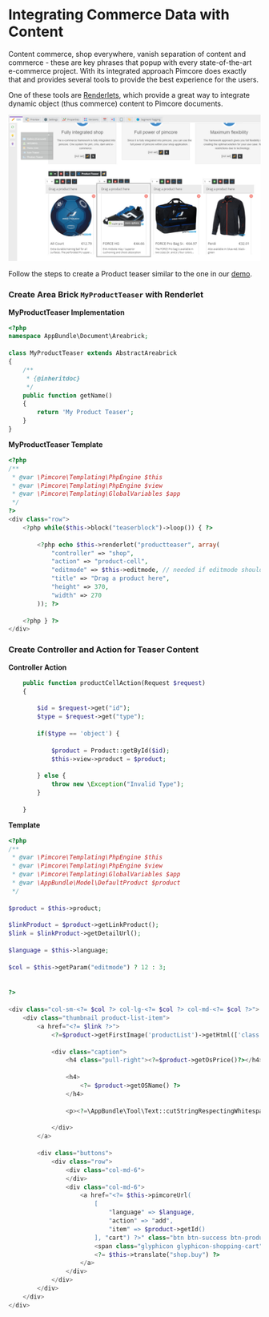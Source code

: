 # Integrating Commerce Data with Content

Content commerce, shop everywhere, vanish separation of content and commerce - these are key phrases that popup with 
every state-of-the-art e-commerce project. With its integrated approach Pimcore does exactly that and provides several
tools to provide the best experience for the users.

One of these tools are [Renderlets](../03_Documents/01_Editables/28_Renderlet.md),
which provide a great way to integrate dynamic object (thus commerce) content to Pimcore documents. 

![Demo](img/demo.jpg)


Follow the steps to create a Product teaser similar to the one in our [demo](https://demo.pimcore.fun/).

### Create Area Brick `MyProductTeaser` with Renderlet 

**MyProductTeaser Implementation** 
```php
<?php
namespace AppBundle\Document\Areabrick;

class MyProductTeaser extends AbstractAreabrick
{
    /**
     * {@inheritdoc}
     */
    public function getName()
    {
        return 'My Product Teaser';
    }
}

```

**MyProductTeaser Template**
```php 
<?php
/**
 * @var \Pimcore\Templating\PhpEngine $this
 * @var \Pimcore\Templating\PhpEngine $view
 * @var \Pimcore\Templating\GlobalVariables $app
 */
?>
<div class="row">
    <?php while($this->block("teaserblock")->loop()) { ?>

        <?php echo $this->renderlet("productteaser", array(
            "controller" => "shop",
            "action" => "product-cell",
            "editmode" => $this->editmode, // needed if editmode should be delivered to controller of renderlet
            "title" => "Drag a product here",
            "height" => 370,
            "width" => 270
        )); ?>

    <?php } ?>
</div>
```


### Create Controller and Action for Teaser Content

**Controller Action** 
```php 
    public function productCellAction(Request $request)
    {
    
        $id = $request->get("id");
        $type = $request->get("type");

        if($type == 'object') {

            $product = Product::getById($id);
            $this->view->product = $product;

        } else {
            throw new \Exception("Invalid Type");
        }
        
    }
```

**Template** 
```php 
<?php
/**
 * @var \Pimcore\Templating\PhpEngine $this
 * @var \Pimcore\Templating\PhpEngine $view
 * @var \Pimcore\Templating\GlobalVariables $app
 * @var \AppBundle\Model\DefaultProduct $product
 */

$product = $this->product;

$linkProduct = $product->getLinkProduct();
$link = $linkProduct->getDetailUrl();

$language = $this->language;

$col = $this->getParam("editmode") ? 12 : 3;


?>

<div class="col-sm-<?= $col ?> col-lg-<?= $col ?> col-md-<?= $col ?>">
    <div class="thumbnail product-list-item">
        <a href="<?= $link ?>">
            <?=$product->getFirstImage('productList')->getHtml(['class' => 'product-image'])?>

            <div class="caption">
                <h4 class="pull-right"><?=$product->getOsPrice()?></h4>

                <h4>
                    <?= $product->getOSName() ?>
                </h4>

                <p><?=\AppBundle\Tool\Text::cutStringRespectingWhitespace(trim(strip_tags($product->getDescription())), 70)?></p>

            </div>
        </a>

        <div class="buttons">
            <div class="row">
                <div class="col-md-6">
                </div>
                <div class="col-md-6">
                    <a href="<?= $this->pimcoreUrl(
                        [
                            "language" => $language,
                            "action" => "add",
                            "item" => $product->getId()
                        ], "cart") ?>" class="btn btn-success btn-product">
                        <span class="glyphicon glyphicon-shopping-cart"></span>
                        <?= $this->translate("shop.buy") ?>
                    </a>
                </div>
            </div>
        </div>
    </div>
</div>
```
